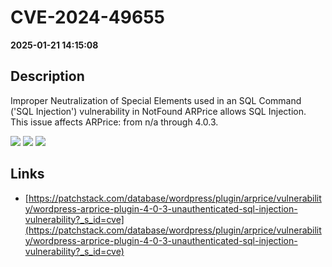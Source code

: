 # CVE-2024-49655

**2025-01-21 14:15:08**

## Description
Improper Neutralization of Special Elements used in an SQL Command ('SQL Injection') vulnerability in NotFound ARPrice allows SQL Injection. This issue affects ARPrice: from n/a through 4.0.3.

![](https://img.shields.io/static/v1?label=Score&message=9.3&color=red)
![](https://img.shields.io/static/v1?label=Severity&message=CRITICAL&color=red)
![](https://img.shields.io/static/v1?label=CWE&message=SQL&color=green)

## Links
- [https://patchstack.com/database/wordpress/plugin/arprice/vulnerability/wordpress-arprice-plugin-4-0-3-unauthenticated-sql-injection-vulnerability?_s_id=cve](https://patchstack.com/database/wordpress/plugin/arprice/vulnerability/wordpress-arprice-plugin-4-0-3-unauthenticated-sql-injection-vulnerability?_s_id=cve)
